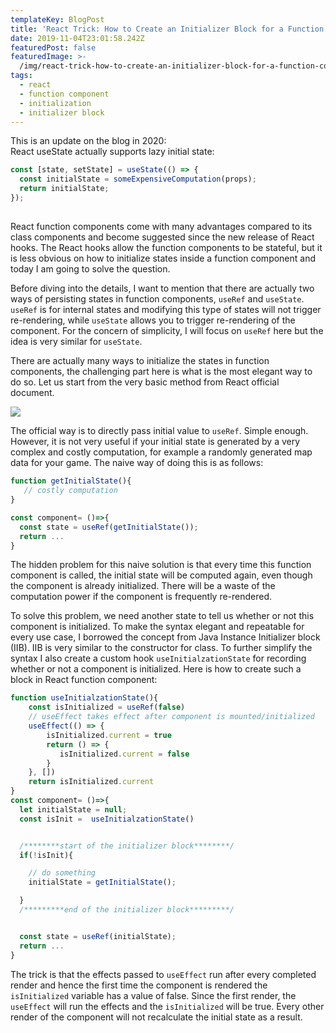 ```yaml
---
templateKey: BlogPost
title: 'React Trick: How to Create an Initializer Block for a Function Component'
date: 2019-11-04T23:01:58.242Z
featuredPost: false
featuredImage: >-
  /img/react-trick-how-to-create-an-initializer-block-for-a-function-component-image1.png
tags:
  - react
  - function component
  - initialization
  - initializer block
---
```

This is an update on the blog in 2020:\
React useState actually supports lazy initial state:
```javascript
const [state, setState] = useState(() => {
  const initialState = someExpensiveComputation(props);
  return initialState;
});

```

##
React function components come with many advantages compared to its class components and become suggested since the new release of React hooks. The React hooks allow the function components to be stateful, but it is less obvious on how to initialize states inside a function component and today I am going to solve the question.

Before diving into the details, I want to mention that there are actually two ways of persisting states in function components, `useRef` and `useState`. `useRef` is for internal states and modifying this type of states will not trigger re-rendering, while `useState` allows you to trigger re-rendering of the component. For the concern of simplicity, I will focus on `useRef` here but the idea is very similar for `useState`.

There are actually many ways to initialize the states in function components, the challenging part here is what is the most elegant way to do so. Let us start from the very basic method from React official document.

![](/img/react-trick-how-to-create-an-initializer-block-for-a-function-component-image1.png)

The official way is to directly pass initial value to `useRef`. Simple enough. However, it is not very useful if your initial state is generated by a very complex and costly computation, for example a randomly generated map data for your game. The naive way of doing this is as follows:

```js
function getInitialState(){
   // costly computation
}

const component= ()=>{
  const state = useRef(getInitialState());
  return ...
}
```

The hidden problem for this naive solution is that every time this function component is called, the initial state will be computed again, even though the component is already initialized. There will be a waste of the computation power if the component is frequently re-rendered. 

To solve this problem, we need another state to tell us whether or not this component is initialized. To make the syntax elegant and repeatable for every use case, I borrowed the concept from Java Instance Initializer block (IIB). IIB is very similar to the constructor for class. To further simplify the syntax I also create a custom hook `useInitialzationState` for recording whether or not a component is initialized. Here is how to create such a block in React function component:

```js
function useInitialzationState(){
    const isInitialized = useRef(false)
    // useEffect takes effect after component is mounted/initialized
    useEffect(() => {
        isInitialized.current = true
        return () => {
           isInitialized.current = false
        }
    }, [])
    return isInitialized.current
}
const component= ()=>{
  let initialState = null;
  const isInit =  useInitialzationState()


  /********start of the initializer block********/
  if(!isInit){ 

    // do something
    initialState = getInitialState();

  }
  /*********end of the initializer block*********/


  const state = useRef(initialState);
  return ...
}
```

The trick is that the effects passed to `useEffect` run after every completed render and hence the first time the component is rendered the `isInitialized` variable has a value of false. Since the first render, the `useEffect` will run the effects and the `isInitialized` will be true. Every other render of the component will not recalculate the initial state as a result.
